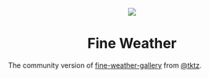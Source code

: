 <p align="center">
    <img src="app/public/fine-weather-gallery.ico" />
    <br />
    <h1 align="center">Fine Weather</h1>
</p>

The community version of [fine-weather-gallery](https://github.com/tkzt/fine-weather-gallery) from [@tktz](https://github.com/tkzt).
